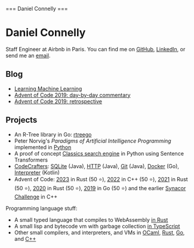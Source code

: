 === Daniel Connelly ===

# Daniel Connelly

Staff Engineer at Airbnb in Paris. You can find me on [GitHub](https://github.com/dhconnelly/), [LinkedIn](https://www.linkedin.com/in/dhconnelly/), or send me an [email](mailto:dhconnelly@gmail.com).

## Blog

- [Learning Machine Learning](/ml-notes.html)
- [Advent of Code 2019: day-by-day commentary](/advent-of-code-2019-commentary.html)
- [Advent of Code 2019: retrospective](/advent-of-code-2019-retrospective.html)

## Projects

- An R-Tree library in Go: [rtreego](https://github.com/dhconnelly/rtreego)
- Peter Norvig's *Paradigms of Artificial Intelligence Programming* implemented in [Python](https://github.com/dhconnelly/paip-python)
- A proof of concept [Classics search engine](https://github.com/dhconnelly/exquiro-poc) in Python using Sentence Transformers
- [CodeCrafters](https://app.codecrafters.io/users/dhconnelly): [SQLite](https://github.com/dhconnelly/codecrafters-sqlite-java) (Java), [HTTP](https://github.com/dhconnelly/codecrafters-http-server-java) (Java), [Git](https://github.com/dhconnelly/codecrafters-git-java) (Java), [Docker](https://github.com/dhconnelly/codecrafters-docker-go) (Go), [Interpreter](https://github.com/dhconnelly/lox-kt) (Kotlin)
- Advent of Code: [2023](https://github.com/dhconnelly/advent-of-code-2023) in Rust (50 ⭐), [2022](https://github.com/dhconnelly/advent-of-code-2022) in C++ (50 ⭐), [2021](https://github.com/dhconnelly/advent-of-code-2021) in Rust (50 ⭐), [2020](https://github.com/dhconnelly/advent-of-code-2020) in Rust (50 ⭐), [2019](https://github.com/dhconnelly/advent-of-code-2019) in Go (50 ⭐) and the earlier [Synacor Challenge](https://github.com/dhconnelly/synacorpp) in C++

Programming language stuff:

- A small typed language that compiles to WebAssembly [in Rust](https://github.com/dhconnelly/june-lang)
- A small lisp and bytecode vm with garbage collection [in TypeScript](https://github.com/dhconnelly/parents)
- Other small compilers, and interpreters, and VMs in [OCaml](https://github.com/dhconnelly/ungulate), [Rust](https://github.com/dhconnelly/crab), [Go](https://github.com/dhconnelly/yalig), and [C++](https://github.com/dhconnelly/ts)
